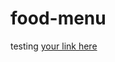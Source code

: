 # food-menu
testing
[your link here](https://www.figma.com/file/eJyHy1zrmnQB4KUpnh1bdl/FOOD-MENU?type=design&t=sqQyLCAOZHaAolxP-6)
